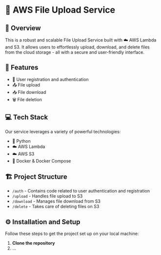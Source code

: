 # 📁 AWS File Upload Service

## 🚀 Overview

This is a robust and scalable File Upload Service built with ☁️ AWS Lambda and S3. It allows users to effortlessly upload, download, and delete files from the cloud storage - all with a secure and user-friendly interface.

## 🌟 Features

- 🔐 User registration and authentication
- 📤 File upload
- 📥 File download
- 🗑️ File deletion

## 💻 Tech Stack

Our service leverages a variety of powerful technologies:

- 🐍 Python
- ☁️ AWS Lambda
- ☁️ AWS S3
- 🐳 Docker & Docker Compose

## 🏗 Project Structure

- `/auth` - Contains code related to user authentication and registration
- `/upload` - Handles file upload to S3
- `/download` - Manages file download from S3
- `/delete` - Takes care of deleting files on S3

## ⚙️ Installation and Setup

Follow these steps to get the project set up on your local machine:

1. **Clone the repository**
2. ...
